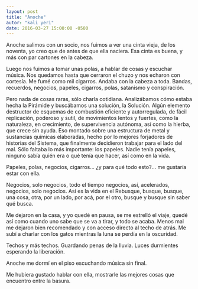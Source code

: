 ```yaml
---
layout: post
title: "Anoche"
autor: "kali yeri"
date: 2016-03-27 15:00:00 -0500
---
```


Anoche salimos con un socio, nos fuimos a ver una cinta
vieja, de los noventa, yo creo que de antes de que ella
naciera. Esa cinta es buena, y más con par cartones en la cabeza.

Luego nos fuimos a tomar unas polas, a hablar de cosas y escuchar
música. Nos quedamos hasta que cerraron el chuzo y nos echaron con
cortesía. Me fumé como mil cigarros. Andaba con la cabeza a toda. Bandas,
recuerdos, negocios, papeles, cigarros, polas, satanismo y conspiración.

Pero nada de cosas raras, sólo charla cotidiana. Analizábamos cómo
estaba hecha la Pirámide y buscábamos una solución, la Solución. Algún
elemento destructor de esquemas de combustión eficiente y autorregulada,
de fácil replicación, poderoso y sutil, de movimientos lentos y fuertes,
como la naturaleza, en crecimiento, de supervivencia autónoma,
así como la hierba, que crece sin ayuda. Eso montado sobre una
estructura de metal y sustancias químicas elaboradas, hecho por lo mejores
forjadores de historias del Sistema, que finalmente decidieron trabajar para el
lado del mal. Sólo faltaba lo más importante: los papeles. Nadie
tenía papeles, ninguno sabía quién era o qué tenía que hacer, así como
en la vida.

Papeles, polas, negocios, cigarros... ¿y para qué todo esto?...
me gustaría estar con ella.

Negocios, solo negocios, todo el tiempo negocios, así, acelerados,
negocios, solo negocios. Así es la vida en el Rebusque, busque, busque, una
cosa, otra, por un lado, por acá, por el otro, busque y busque sin saber qué busca.

Me dejaron en la casa, y yo quedé en pausa, se me estrelló el viaje, quedé
así como cuando uno sabe que se va a tirar, y todo se acaba. Menos mal me
dejaron bien recomendado y con acceso directo al techo de atrás. Me subí a
charlar con los gatos mientras la luna se perdía en la oscuridad.

Techos y más techos. Guardando penas de la lluvia. Luces durmientes
esperando la liberación.

Anoche me dormí en el piso escuchando música sin final.

Me hubiera gustado hablar con ella, mostrarle las mejores cosas que encuentro
entre la basura.









